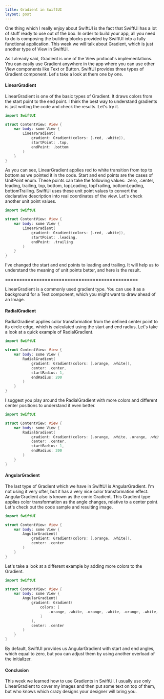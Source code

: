 ```yaml
---
title: Gradient in SwiftUI
layout: post
---
```


One thing which I really enjoy about SwiftUI is the fact that SwiftUI has a lot of stuff ready to use out of the box. In order to build your app, all you need to do is composing the building blocks provided by SwiftUI into a fully functional application. This week we will talk about Gradient, which is just another type of View in SwiftUI.

As I already said, Gradient is one of the View protocol's implementations. You can easily use Gradient anywhere in the app where you can use other View components like Text or Button. SwiftUI provides three types of Gradient component. Let's take a look at them one by one.

#### LinearGradient
LinearGradient is one of the basic types of Gradient. It draws colors from the start point to the end point. I think the best way to understand gradients is just writing the code and check the results. Let's try it.

```swift
import SwiftUI

struct ContentView: View {
    var body: some View {
        LinearGradient(
            gradient: Gradient(colors: [.red, .white]),
            startPoint: .top,
            endPoint: .bottom
        )
    }
}
```

As you can see, LinearGradient applies red to white transition from top to bottom as we pointed it in the code. Start and end points are the cases of UnitPoint enum. These points can take the following values: .zero, .center, leading, trailing, top, bottom, topLeading, topTrailing, bottomLeading, bottomTrailing. SwiftUI uses these unit point values to convert the declarative description into real coordinates of the view. Let's check another unit point values.

```swift
import SwiftUI

struct ContentView: View {
    var body: some View {
        LinearGradient(
            gradient: Gradient(colors: [.red, .white]),
            startPoint: .leading,
            endPoint: .trailing
        )
    }
}
```

I've changed the start and end points to leading and trailing. It will help us to understand the meaning of unit points better, and here is the result.

===============================================

LinearGradient is a commonly used gradient type. You can use it as a background for a Text component, which you might want to draw ahead of an Image.

#### RadialGradient
RadialGradient applies color transformation from the defined center point to its circle edge, which is calculated using the start and end radius. Let's take a look at a quick example of RadialGradient.

```swift
import SwiftUI

struct ContentView: View {
    var body: some View {
        RadialGradient(
            gradient: Gradient(colors: [.orange, .white]),
            center: .center,
            startRadius: 1,
            endRadius: 200
        )
    }
}
```

I suggest you play around the RadialGradient with more colors and different center positions to understand it even better.

```swift
import SwiftUI

struct ContentView: View {
    var body: some View {
        RadialGradient(
            gradient: Gradient(colors: [.orange, .white, .orange, .white]),
            center: .center,
            startRadius: 1,
            endRadius: 200
        )
    }
}
```

#### AngularGradient
The last type of Gradient which we have in SwiftUI is AngularGradient. I'm not using it very ofter, but it has a very nice color transformation effect. AngularGradient also is known as the conic Gradient. This Gradient type applies color transformation as the angle changes, relative to a center point. Let's check out the code sample and resulting image.

```swift
import SwiftUI

struct ContentView: View {
    var body: some View {
        AngularGradient(
            gradient: Gradient(colors: [.orange, .white]),
            center: .center
        )
    }
}
```

Let's take a look at a different example by adding more colors to the Gradient.

```swift
import SwiftUI

struct ContentView: View {
    var body: some View {
        AngularGradient(
            gradient: Gradient(
                colors: [
                    .orange, .white, .orange, .white, .orange, .white, .orange, .white, .orange
                ]
            ),
            center: .center
        )
    }
}
```

By default, SwiftUI provides us AngularGradient with start and end angles, which equal to zero, but you can adjust them by using another overload of the initializer.

#### Conclusion
This week we learned how to use Gradients in SwiftUI. I usually use only LinearGradient to cover my images and then put some text on top of them, but who knows which crazy designs your designer will bring you.